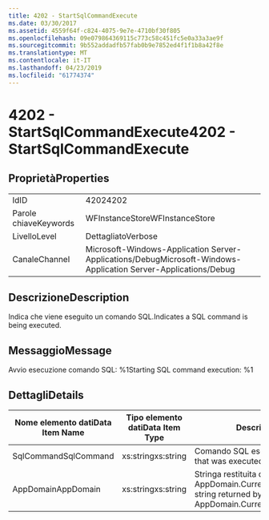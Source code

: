 ```yaml
---
title: 4202 - StartSqlCommandExecute
ms.date: 03/30/2017
ms.assetid: 4559f64f-c824-4075-9e7e-4710bf30f805
ms.openlocfilehash: 09e079864369115c773c58c451fc5e0a33a3ae9f
ms.sourcegitcommit: 9b552addadfb57fab0b9e7852ed4f1f1b8a42f8e
ms.translationtype: MT
ms.contentlocale: it-IT
ms.lasthandoff: 04/23/2019
ms.locfileid: "61774374"
---
```

# <a name="4202---startsqlcommandexecute"></a><span data-ttu-id="3d26a-102">4202 - StartSqlCommandExecute</span><span class="sxs-lookup"><span data-stu-id="3d26a-102">4202 - StartSqlCommandExecute</span></span>
## <a name="properties"></a><span data-ttu-id="3d26a-103">Proprietà</span><span class="sxs-lookup"><span data-stu-id="3d26a-103">Properties</span></span>  
  
|||  
|-|-|  
|<span data-ttu-id="3d26a-104">Id</span><span class="sxs-lookup"><span data-stu-id="3d26a-104">ID</span></span>|<span data-ttu-id="3d26a-105">4202</span><span class="sxs-lookup"><span data-stu-id="3d26a-105">4202</span></span>|  
|<span data-ttu-id="3d26a-106">Parole chiave</span><span class="sxs-lookup"><span data-stu-id="3d26a-106">Keywords</span></span>|<span data-ttu-id="3d26a-107">WFInstanceStore</span><span class="sxs-lookup"><span data-stu-id="3d26a-107">WFInstanceStore</span></span>|  
|<span data-ttu-id="3d26a-108">Livello</span><span class="sxs-lookup"><span data-stu-id="3d26a-108">Level</span></span>|<span data-ttu-id="3d26a-109">Dettagliato</span><span class="sxs-lookup"><span data-stu-id="3d26a-109">Verbose</span></span>|  
|<span data-ttu-id="3d26a-110">Canale</span><span class="sxs-lookup"><span data-stu-id="3d26a-110">Channel</span></span>|<span data-ttu-id="3d26a-111">Microsoft-Windows-Application Server-Applications/Debug</span><span class="sxs-lookup"><span data-stu-id="3d26a-111">Microsoft-Windows-Application Server-Applications/Debug</span></span>|  
  
## <a name="description"></a><span data-ttu-id="3d26a-112">Descrizione</span><span class="sxs-lookup"><span data-stu-id="3d26a-112">Description</span></span>  
 <span data-ttu-id="3d26a-113">Indica che viene eseguito un comando SQL.</span><span class="sxs-lookup"><span data-stu-id="3d26a-113">Indicates a SQL command is being executed.</span></span>  
  
## <a name="message"></a><span data-ttu-id="3d26a-114">Messaggio</span><span class="sxs-lookup"><span data-stu-id="3d26a-114">Message</span></span>  
 <span data-ttu-id="3d26a-115">Avvio esecuzione comando SQL: %1</span><span class="sxs-lookup"><span data-stu-id="3d26a-115">Starting SQL command execution: %1</span></span>  
  
## <a name="details"></a><span data-ttu-id="3d26a-116">Dettagli</span><span class="sxs-lookup"><span data-stu-id="3d26a-116">Details</span></span>  
  
|<span data-ttu-id="3d26a-117">Nome elemento dati</span><span class="sxs-lookup"><span data-stu-id="3d26a-117">Data Item Name</span></span>|<span data-ttu-id="3d26a-118">Tipo elemento dati</span><span class="sxs-lookup"><span data-stu-id="3d26a-118">Data Item Type</span></span>|<span data-ttu-id="3d26a-119">Descrizione</span><span class="sxs-lookup"><span data-stu-id="3d26a-119">Description</span></span>|  
|--------------------|--------------------|-----------------|  
|<span data-ttu-id="3d26a-120">SqlCommand</span><span class="sxs-lookup"><span data-stu-id="3d26a-120">SqlCommand</span></span>|<span data-ttu-id="3d26a-121">xs:string</span><span class="sxs-lookup"><span data-stu-id="3d26a-121">xs:string</span></span>|<span data-ttu-id="3d26a-122">Comando SQL eseguito.</span><span class="sxs-lookup"><span data-stu-id="3d26a-122">The SQL command that was executed.</span></span>|  
|<span data-ttu-id="3d26a-123">AppDomain</span><span class="sxs-lookup"><span data-stu-id="3d26a-123">AppDomain</span></span>|<span data-ttu-id="3d26a-124">xs:string</span><span class="sxs-lookup"><span data-stu-id="3d26a-124">xs:string</span></span>|<span data-ttu-id="3d26a-125">Stringa restituita da AppDomain.CurrentDomain.FriendlyName.</span><span class="sxs-lookup"><span data-stu-id="3d26a-125">The string returned by AppDomain.CurrentDomain.FriendlyName.</span></span>|

